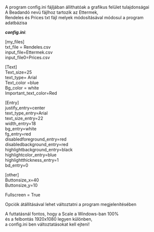 A program config.ini fájljában állíthatóak a grafikus felület tulajdonságai \
A Beadandó nevü fájlhoz tartozik az Ettermek,\
Rendeles és Prices txt fájl melyek módosításával módosul a program adatbázisa

***config.ini***:

[my_files]\
txt_file = Rendeles.csv\
input_file=Ettermek.csv\
input_file0=Prices.csv

[Text]\
Text_size=25\
text_type= Arial\
Text_color =blue\
Bg_color = white\
Important_text_color=Red

[Entry]\
justify_entry=center\
text_type_entry=Arial\
text_size_entry=22\
width_entry=18\
bg_entry=white\
fg_entry=red\
disabledforeground_entry=red\
disabledbackground_entry=red\
highlightbackground_entry=black\
highlightcolor_entry=blue\
highlightthickness_entry=1\
bd_entry=0

[other]\
Buttonsize_x=40\
Buttonsize_y=10

Fullscreen = True


Opciók átállításával lehet változtatni a program megjelenítésében

A futtatásnál fontos, hogy a Scale a Windows-ban 100%\
és a felbontás 1920x1080 legyen különben,\
a config.ini ben változtatásokat kell ejteni!